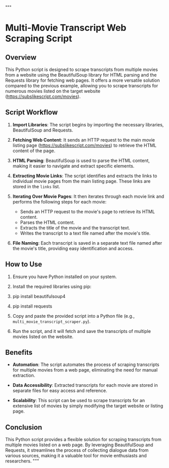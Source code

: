 """
# Multi-Movie Transcript Web Scraping Script

## Overview

This Python script is designed to scrape transcripts from multiple movies from a website using the BeautifulSoup library for HTML parsing and the Requests library for fetching web pages. It offers a more versatile solution compared to the previous example, allowing you to scrape transcripts for numerous movies listed on the target website (https://subslikescript.com/movies).

## Script Workflow

1. **Import Libraries**: The script begins by importing the necessary libraries, BeautifulSoup and Requests.

2. **Fetching Web Content**: It sends an HTTP request to the main movie listing page (https://subslikescript.com/movies) to retrieve the HTML content of the page.

3. **HTML Parsing**: BeautifulSoup is used to parse the HTML content, making it easier to navigate and extract specific elements.

4. **Extracting Movie Links**: The script identifies and extracts the links to individual movie pages from the main listing page. These links are stored in the `links` list.

5. **Iterating Over Movie Pages**: It then iterates through each movie link and performs the following steps for each movie:

   - Sends an HTTP request to the movie's page to retrieve its HTML content.
   - Parses the HTML content.
   - Extracts the title of the movie and the transcript text.
   - Writes the transcript to a text file named after the movie's title.

6. **File Naming**: Each transcript is saved in a separate text file named after the movie's title, providing easy identification and access.

## How to Use

1. Ensure you have Python installed on your system.

2. Install the required libraries using pip:
3. pip install beautifulsoup4 
4. pip install requests

5. Copy and paste the provided script into a Python file (e.g., `multi_movie_transcript_scraper.py`).

6. Run the script, and it will fetch and save the transcripts of multiple movies listed on the website.

## Benefits

- **Automation**: The script automates the process of scraping transcripts for multiple movies from a web page, eliminating the need for manual extraction.

- **Data Accessibility**: Extracted transcripts for each movie are stored in separate files for easy access and reference.

- **Scalability**: This script can be used to scrape transcripts for an extensive list of movies by simply modifying the target website or listing page.

## Conclusion

This Python script provides a flexible solution for scraping transcripts from multiple movies listed on a web page. By leveraging BeautifulSoup and Requests, it streamlines the process of collecting dialogue data from various sources, making it a valuable tool for movie enthusiasts and researchers.
"""


